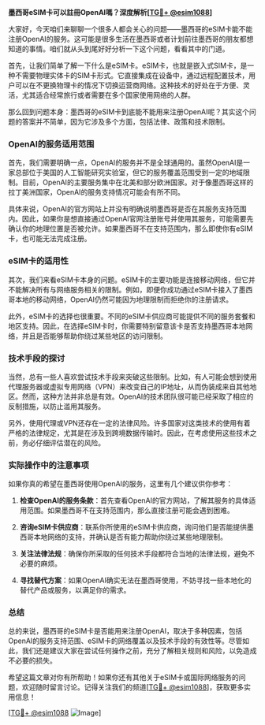**墨西哥eSIM卡可以註冊OpenAI嗎？深度解析[[TG💪+ @esim1088](https://t.me/s/esim1088)]**

大家好，今天咱们来聊聊一个很多人都会关心的问题——墨西哥的eSIM卡能不能注册OpenAI的服务。这可能是很多生活在墨西哥或者计划前往墨西哥的朋友都想知道的事情。咱们就从头到尾好好分析一下这个问题，看看其中的门道。

首先，让我们简单了解一下什么是eSIM卡。eSIM卡，也就是嵌入式SIM卡，是一种不需要物理实体卡的SIM卡形式。它直接集成在设备中，通过远程配置技术，用户可以在不更换物理卡的情况下切换运营商网络。这种技术的好处在于方便、灵活，尤其适合经常旅行或者需要在多个国家使用网络的人群。

那么回到问题本身：墨西哥的eSIM卡到底能不能用来注册OpenAI呢？其实这个问题的答案并不简单，因为它涉及多个方面，包括法律、政策和技术限制。

### OpenAI的服务适用范围

首先，我们需要明确一点，OpenAI的服务并不是全球通用的。虽然OpenAI是一家总部位于美国的人工智能研究实验室，但它的服务覆盖范围受到一定的地域限制。目前，OpenAI的主要服务集中在北美和部分欧洲国家。对于像墨西哥这样的拉丁美洲国家，OpenAI的服务支持情况可能会有所不同。

具体来说，OpenAI的官方网站上并没有明确说明墨西哥是否在其服务支持范围内。因此，如果你是想直接通过OpenAI官网注册账号并使用其服务，可能需要先确认你的地理位置是否被允许。如果墨西哥不在支持范围内，那么即使你有eSIM卡，也可能无法完成注册。

### eSIM卡的适用性

其次，我们来看eSIM卡本身的问题。eSIM卡的主要功能是连接移动网络，但它并不能解决所有与网络服务相关的限制。例如，即便你成功通过eSIM卡接入了墨西哥本地的移动网络，OpenAI仍然可能因为地理限制而拒绝你的注册请求。

此外，eSIM卡的选择也很重要。不同的eSIM卡供应商可能提供不同的服务套餐和地区支持。因此，在选择eSIM卡时，你需要特别留意该卡是否支持墨西哥本地网络，并且是否能够帮助你绕过某些地区的访问限制。

### 技术手段的探讨

当然，总有一些人喜欢尝试技术手段来突破这些限制。比如，有人可能会想到使用代理服务器或虚拟专用网络（VPN）来改变自己的IP地址，从而伪装成来自其他地区。然而，这种方法并非总是有效。OpenAI的技术团队很可能已经采取了相应的反制措施，以防止滥用其服务。

另外，使用代理或VPN还存在一定的法律风险。许多国家对这类技术的使用有着严格的法律规定，尤其是在涉及到跨境数据传输时。因此，在考虑使用这些技术之前，务必仔细评估潜在的风险。

### 实际操作中的注意事项

如果你真的希望在墨西哥使用OpenAI的服务，这里有几个建议供你参考：

1. **检查OpenAI的服务条款**：首先查看OpenAI的官方网站，了解其服务的具体适用范围。如果墨西哥不在支持范围内，那么直接注册可能会遇到困难。
   
2. **咨询eSIM卡供应商**：联系你所使用的eSIM卡供应商，询问他们是否能提供墨西哥本地网络的支持，并确认是否有能力帮助你绕过某些地理限制。

3. **关注法律法规**：确保你所采取的任何技术手段都符合当地的法律法规，避免不必要的麻烦。

4. **寻找替代方案**：如果OpenAI确实无法在墨西哥使用，不妨寻找一些本地化的替代产品或服务，以满足你的需求。

### 总结

总的来说，墨西哥的eSIM卡是否能用来注册OpenAI，取决于多种因素，包括OpenAI的服务支持范围、eSIM卡的网络覆盖以及技术手段的有效性等。尽管如此，我们还是建议大家在尝试任何操作之前，充分了解相关规则和风险，以免造成不必要的损失。

希望这篇文章对你有所帮助！如果你还有其他关于eSIM卡或国际网络服务的问题，欢迎随时留言讨论。记得关注我们的频道[[TG💪+ @esim1088](https://t.me/s/esim1088)]，获取更多实用信息！

[[TG💪+ @esim1088](https://t.me/s/esim1088) ![Image](https://i.postimg.cc/4NQfJmqS/Snipaste-2025-05-13-00-14-12.png)]